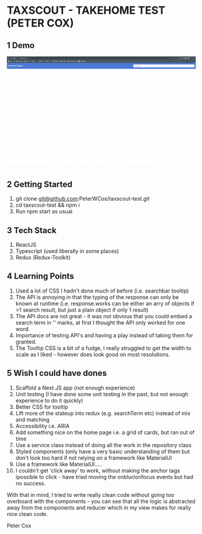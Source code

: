 # TAXSCOUT - TAKEHOME TEST (PETER COX)

## 1 Demo
![Alt Text](./demo.gif)

## 2 Getting Started
1. git clone git@github.com:PeterWCox/taxscout-test.git
2. cd taxscout-test && npm i 
3. Run npm start as usual

## 3 Tech Stack
1. ReactJS
2. Typescript (used liberally in some places)
3. Redux (Redux-Toolkit)

## 4 Learning Points
1. Used a lot of CSS I hadn't done much of before (i.e. searchbar tooltip)
2. The API is annoying in that the typing of the response can only be known at runtime (i.e. response.works can be either an arry of objects if >1 search result, but just a plain object if only 1 result)
3. The API docs are not great - it was not obvious that you could embed a search term in '' marks, at first I thought the API
only worked for one word. 
4. Importance of testing API's and having a play instead of taking them for granted.
5. The Tooltip CSS is a bit of a fudge, I really struggled to get the width to scale as I liked - however does look good on most
resolutions.

## 5 Wish I could have dones
1. Scaffold a Next.JS app (not enough experience)
2. Unit testing (I have done some unit testing in the past, but not enough experience to do it quickly)
3. Better CSS for tooltip 
4. Lift more of the stateup into redux (e.g. searchTerm etc) instead of mix and matching
5. Accessibility i.e. ARIA
6. Add something nice on the home page i.e. a grid of cards, but ran out of time
7. Use a service class instead of doing all the work in the repository class
8. Styled components (only have a very basic understanding of them but don't look too hard if not relying on 
a framework like MaterialUI
9. Use a framework like MaterialUI.....
10. I couldn't get 'click away' to work, without making the anchor tags ipossible to click - have tried moving the onblur/onfocus events but had no success.

With that in mind, I tried to write really clean code without going too overboard with the components - you can see
that all the logic is abstracted away from the components and reducer which in my view makes for really nice clean code. 

Peter Cox